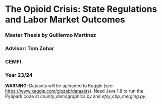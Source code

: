 # The Opioid Crisis: State Regulations and Labor Market Outcomes

### Master Thesis by Guillermo Martínez

### Advisor: Tom Zohar

### CEMFI

### Year 23/24

**WARNING**: Datasets will be uploaded to Kaggle (see: https://www.kaggle.com/glozab/datasets). Need Java 1.8 to run the PySpark code at *county_demographics.py* and *efsy_cbp_merging.py*.
